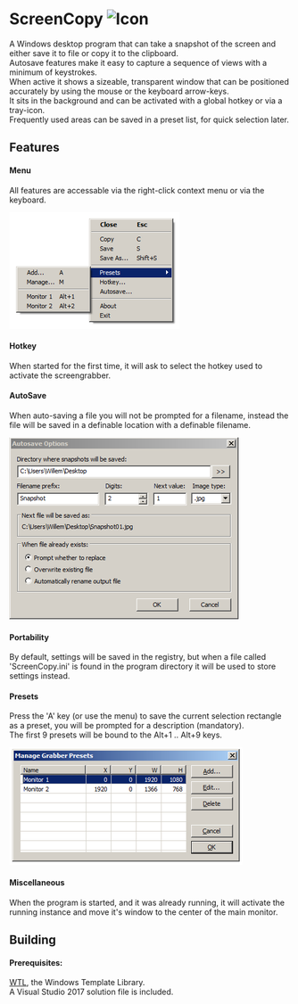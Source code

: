 # ScreenCopy ![Icon](ScreenCopy/res/ScreenCopy.ico)
A Windows desktop program that can take a snapshot of the screen and either save it to file or copy it to the clipboard.  
Autosave features make it easy to capture a sequence of views with a minimum of keystrokes.  
When active it shows a sizeable, transparent window that can be positioned accurately by using the mouse or the keyboard arrow-keys.  
It sits in the background and can be activated with a global hotkey or via a tray-icon.  
Frequently used areas can be saved in a preset list, for quick selection later.  

## Features
#### Menu
All features are accessable via the right-click context menu or via the keyboard.

![Menu](images/menu.png)
#### Hotkey
When started for the first time, it will ask to select the hotkey used to activate the screengrabber.

#### AutoSave
When auto-saving a file you will not be prompted for a filename, instead the file will be saved in a definable location with a definable filename.

![Autosave](images/autosave.png)
#### Portability
By default, settings will be saved in the registry, but when a file called 'ScreenCopy.ini' is found in the program directory it will be used to store settings instead. 

#### Presets
Press the 'A' key (or use the menu) to save the current selection rectangle as a preset, you will be prompted for a description (mandatory).  
The first 9 presets will be bound to the Alt+1 .. Alt+9 keys.

![Presets](images/presetmanager.png)
#### Miscellaneous
When the program is started, and it was already running, it will activate the running instance and move it's window to the center of the main monitor.

## Building
#### Prerequisites:
[WTL](https://sourceforge.net/projects/wtl/), the Windows Template Library.  
A Visual Studio 2017 solution file is included.
